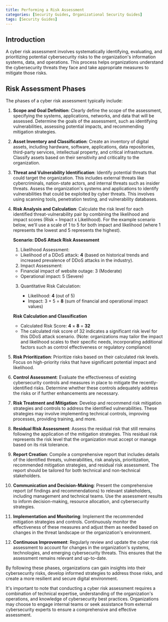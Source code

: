 ```yaml
---
title: Performing a Risk Assessment
categories: [Security Guides, Organizational Security Guides] 
tags: [Security Guides]
---
```


## Introduction

A cyber risk assessment involves systematically identifying, evaluating, and prioritizing potential cybersecurity risks to the organization's information systems, data, and operations. This process helps organizations understand the cybersecurity threats they face and take appropriate measures to mitigate those risks.

## Risk Assessment Phases

The phases of a cyber risk assessment typically include:

1. __Scope and Goal Definition__:
  Clearly define the scope of the assessment, specifying the systems, applications, networks, and data that will be assessed. Determine the goals of the assessment, such as identifying vulnerabilities, assessing potential impacts, and recommending mitigation strategies.

2. __Asset Inventory and Classification__:
  Create an inventory of digital assets, including hardware, software, applications, data repositories, third-party services, intellectual property, and critical infrastructure. Classify assets based on their sensitivity and criticality to the organization.

3. __Threat and Vulnerability Identification__:
  Identify potential threats that could target the organization. This includes external threats like cybercriminals, nation-state actors, and internal threats such as insider threats.
  Assess the organization's systems and applications to identify vulnerabilities that could be exploited by cyber threats. This involves using scanning tools, penetration testing, and vulnerability databases.  

4. __Risk Analysis and Calculation__:
  Calculate the risk level for each identified threat-vulnerability pair by combining the likelihood and impact scores (Risk = Impact x Likelihood). For the example scenario below, we'll use a scale of 1 to 5 for both impact and likelihood (where 1 represents the lowest and 5 represents the highest).

   __Scenario: DDoS Attack Risk Assessment__
   
   1. Likelihood Assessment:

     * Likelihood of a DDoS attack: __4__ (based on historical trends and increased prevalence of DDoS attacks in the industry).

   2. Impact Assessment:

     * Financial impact of website outage: 3 (Moderate)
     * Operational impact: 5 (Severe)
   3. Quantitative Risk Calculation:

      * Likelihood: __4__ (out of 5)
      * Impact: 3 + 5 = __8__ (sum of financial and operational impact values)

   __Risk Calculation and Classification__

   * Calculated Risk Score: __4__ × __8__ = __32__
   * The calculated risk score of 32 indicates a significant risk level for this DDoS attack scenario. (Note: organizations may tailor the impact and likelihood scales to their specific needs, incorporating additional factors such as control effectiveness or regulatory compliance) 
    
6. __Risk Prioritization__:
   Prioritize risks based on their calculated risk levels. Focus on high-priority risks that have significant potential impact and likelihood.

7. __Control Assessment__:
  Evaluate the effectiveness of existing cybersecurity controls and measures in place to mitigate the recently-identified risks. Determine whether these controls adequately address the risks or if further enhancements are necessary.

8. __Risk Treatment and Mitigation__:
  Develop and recommend risk mitigation strategies and controls to address the identified vulnerabilities. These strategies may involve implementing technical controls, improving processes, providing training, and more.

9. __Residual Risk Assessment__:
  Assess the residual risk that still remains following the application of the mitigation strategies. This residual risk represents the risk level that the organization must accept or manage based on its risk tolerance.

10. __Report Creation__:
  Compile a comprehensive report that includes details of the identified threats, vulnerabilities, risk analysis, prioritization, recommended mitigation strategies, and residual risk assessment. The report should be tailored for both technical and non-technical stakeholders.

11. __Communication and Decision-Making__:
  Present the comprehensive report (of findings and recommendations) to relevant stakeholders, including management and technical teams. Use the assessment results to inform decision-making, resource allocation, and cybersecurity strategies.

12. __Implementation and Monitoring__:
  Implement the recommended mitigation strategies and controls. Continuously monitor the effectiveness of these measures and adjust them as needed based on changes in the threat landscape or the organization's environment.

13. __Continuous Improvement__:
Regularly review and update the cyber risk assessment to account for changes in the organization's systems, technologies, and emerging cybersecurity threats. This ensures that the assessment remains relevant and up-to-date.

By following these phases, organizations can gain insights into their cybersecurity risks, develop informed strategies to address those risks, and create a more resilient and secure digital environment.

It's important to note that conducting a cyber risk assessment requires a combination of technical expertise, understanding of the organization's operations, and knowledge of cybersecurity best practices. Organizations may choose to engage internal teams or seek assistance from external cybersecurity experts to ensure a comprehensive and effective assessment.
